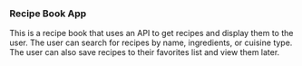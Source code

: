 ### Recipe Book App

This is a recipe book that uses an API to get recipes and display them to the user. The user can search for recipes by name, ingredients, or cuisine type. The user can also save recipes to their favorites list and view them later.


